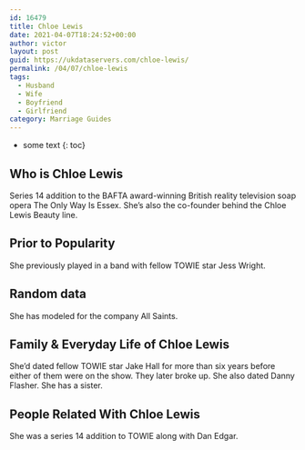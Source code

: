 ```yaml
---
id: 16479
title: Chloe Lewis
date: 2021-04-07T18:24:52+00:00
author: victor
layout: post
guid: https://ukdataservers.com/chloe-lewis/
permalink: /04/07/chloe-lewis
tags:
  - Husband
  - Wife
  - Boyfriend
  - Girlfriend
category: Marriage Guides
---
```


* some text
{: toc}


## Who is Chloe Lewis



Series 14 addition to the BAFTA award-winning British reality television soap opera The Only Way Is Essex. She&#8217;s also the co-founder behind the Chloe Lewis Beauty line.

                
                
                
## Prior to Popularity



She previously played in a band with fellow TOWIE star Jess Wright.

                
                
                
## Random data



She has modeled for the company All Saints.

                
                
                
## Family & Everyday Life of Chloe Lewis



She&#8217;d dated fellow TOWIE star Jake Hall for more than six years before either of them were on the show. They later broke up. She also dated Danny Flasher. She has a sister.

                
                
                
## People Related With Chloe Lewis



She was a series 14 addition to TOWIE along with Dan Edgar.

                
              
            
          
          
          